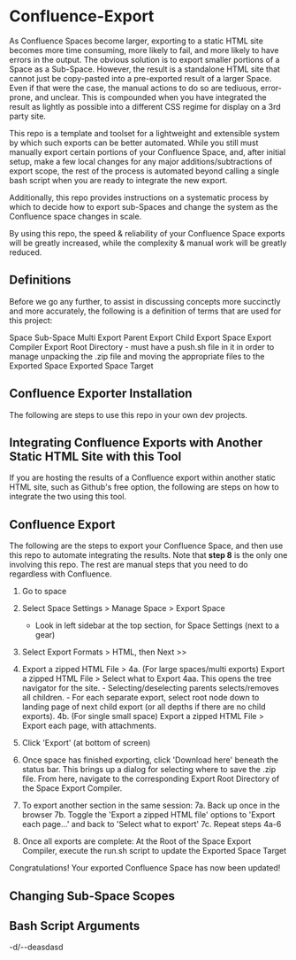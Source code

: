 # Confluence-Export
As Confluence Spaces become larger, exporting to a static HTML site becomes more time consuming, more likely to fail, and more likely to have errors in the output. The obvious solution is to export smaller portions of a Space as a Sub-Space. However, the result is a standalone HTML site that cannot just be copy-pasted into a pre-exported result of a larger Space. Even if that were the case, the manual actions to do so are tediuous, error-prone, and unclear. This is compounded when you have integrated the result as lightly as possible into a different CSS regime for display on a 3rd party site. 

This repo is a template and toolset for a lightweight and extensible system by which such exports can be better automated. While you still must manually export certain portions of your Confluence Space, and, after initial setup, make a few local changes for any major additions/subtractions of export scope, the rest of the process is automated beyond calling a single bash script when you are ready to integrate the new export. 

Additionally, this repo provides instructions on a systematic process by which to decide how to export sub-Spaces and change the system as the Confluence space changes in scale.

By using this repo, the speed & reliability of your Confluence Space exports will be greatly increased, while the complexity & manual work will be greatly reduced.

## Definitions
Before we go any further, to assist in discussing concepts more succinctly and more accurately, the following is a definition of terms that are used for this project:

Space
Sub-Space
Multi Export
Parent Export
Child Export
Space Export Compiler
Export Root Directory - must have a push.sh file in it in order to manage unpacking the .zip file and moving the appropriate files to the Exported Space
Exported Space Target

## Confluence Exporter Installation
The following are steps to use this repo in your own dev projects.


## Integrating Confluence Exports with Another Static HTML Site with this Tool
If you are hosting the results of a Confluence export within another static HTML site, such as Github's free option, the following are steps on how to integrate the two using this tool.


## Confluence Export
The following are the steps to export your Confluence Space, and then use this repo to automate integrating the results. Note that **step 8** is the only one involving this repo. The rest are manual steps that you need to do regardless with Confluence.

1. Go to space
2. Select Space Settings > Manage Space > Export Space 
	- Look in left sidebar at the top section, for Space Settings (next to a gear)
3. Select Export Formats > HTML, then Next >>

4. Export a zipped HTML File >
	4a. (For large spaces/multi exports) Export a zipped HTML File > Select what to Export 
		4aa. This opens the tree navigator for the site. 
			- Selecting/deselecting parents selects/removes all children.
			- For each separate export, select root node down to landing page of next child export (or all depths if there are no child exports). 
	4b. (For single small space) Export a zipped HTML File > Export each page, with attachments.

5. Click 'Export' (at bottom of screen)
6. Once space has finished exporting, click 'Download here' beneath the status bar. This brings up a dialog for selecting where to save the .zip file. From here, navigate to the corresponding Export Root Directory of the Space Export Compiler.

7. To export another section in the same session:
7a. Back up once in the browser
7b. Toggle the 'Export a zipped HTML file' options to 'Export each page...' and back to 'Select what to export'
7c. Repeat steps 4a-6

8. Once all exports are complete: At the Root of the Space Export Compiler, execute the run.sh script to update the Exported Space Target

Congratulations! Your exported Confluence Space has now been updated!

## Changing Sub-Space Scopes


## Bash Script Arguments
-d/--deasdasd

